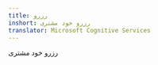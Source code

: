 ```yaml
---
title: رزرو
inshort: رزرو خود مشتری
translator: Microsoft Cognitive Services
---
```


رزرو خود مشتری


